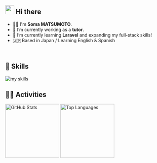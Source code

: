 <!-- プロフィールや連絡先を変更 -->
## <img src="https://media.giphy.com/media/hvRJCLFzcasrR4ia7z/giphy.gif" width="28"> Hi there

- 🧑‍💻 I'm **Soma MATSUMOTO**.
- 🔭 I’m currently working as a **tutor**.
- 🌱 I’m currently learning **Laravel** and expanding my full-stack skills!
- 🇯🇵 Based in Japan / Learning English & Spanish
<br>

<!-- 技術スタック -->
## 🌱 Skills
<img alt="my skills" src="https://skillicons.dev/icons?theme=dark&perline=7&i=html,css,js,ts,react,figma,laravel,php,docker" />
<br>

<!-- GitHub username-->
## 🏃‍♂️ Activities
<div align="left"> 
  <img alt="GitHub Stats" height="170px" src="https://github-readme-stats.vercel.app/api?username=Soma2367&theme=vue-dark&show_icons=true&count_private=true" />
  <img alt="Top Languages" height="170px" src="https://github-readme-stats.vercel.app/api/top-langs/?username=Soma2367&theme=vue-dark&layout=compact" />
</div>
